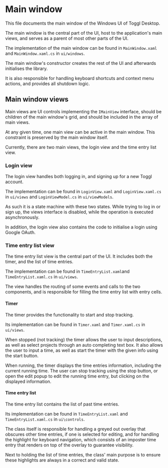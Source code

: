 
# Main window

This file documents the main window of the Windows UI of Toggl Desktop.

The main window is the central part of the UI, host to the application's main views, and serves as a parent of most other parts of the UI.

The implementation of the main window can be found in `MainWindow.xaml` and `MainWindow.xaml.cs` in `ui/windows`.

The main window's constructor creates the rest of the UI and afterwards initialises the library.

It is also responsible for handling keyboard shortcuts and context menu actions, and provides all shutdown logic.

## Main window views

Main views are UI controls implementing the `IMainView` interface, should be children of the main window's grid, and should be included in the array of main views.

At any given time, one main view can be active in the main window. This constraint is preserved by the main window itself.

Currently, there are two main views, the login view and the time entry list view.

### Login view

The login view handles both logging in, and signing up for a new Toggl account.

The implementation can be found in `LoginView.xaml` and `LoginView.xaml.cs` in `ui/views` and `LoginViewModel.cs` in `ui/viewModels`.

As such it is a state machine with these two states. While trying to log in or sign up, the views interface is disabled, while the operation is executed asynchronously.

In addition, the login view also contains the code to initialise a login using Google OAuth.

### Time entry list view

The time entry list view is the central part of the UI. It includes both the timer, and the list of time entries.

The implementation can be found in `TimeEntryList.xaml`and `TimeEntryList.xaml.cs` in `ui/views`.

The view handles the routing of some events and calls to the two components, and is responsible for filling the time entry list with entry cells.

#### Timer

The timer provides the functionality to start and stop tracking.

Its implementation can be found in `Timer.xaml` and `Timer.xaml.cs` in `ui/views`.

When stopped (not tracking) the timer allows the user to input descriptions, as well as select projects through an auto completing text box. It also allows the user to input a time, as well as start the timer with the given info using the start button.

When running, the timer displays the time entries information, including the current running time. The user can stop tracking using the stop button, or open the edit popup to edit the running time entry, but clicking on the displayed information.

#### Time entry list

The time entry list contains the list of past time entries.

Its implementation can be found in `TimeEntryList.xaml` and `TimeEntryList.xaml.cs` in `ui\controls`.

The class itself is responsible for handling a greyed out overlay that obscures other time entries, if one is selected for editing, and for handling the highlight for keyboard navigation, which consists of an imposter time entry that renders on top of the overlay to guarantee visibility.

Next to holding the list of time entries, the class' main purpose is to ensure these highlights are always in a correct and valid state.
